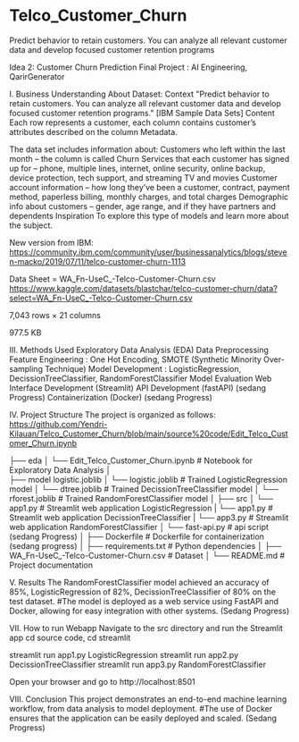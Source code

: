 # Telco_Customer_Churn
Predict behavior to retain customers. You can analyze all relevant customer data and develop focused customer retention programs

Idea 2: Customer Churn Prediction
Final Project : AI Engineering, QarirGenerator

I. Business Understanding
About Dataset:
Context "Predict behavior to retain customers. You can analyze all relevant customer data and develop focused customer retention programs." [IBM Sample Data Sets]
Content Each row represents a customer, each column contains customer’s attributes described on the column Metadata.

The data set includes information about:
Customers who left within the last month – the column is called Churn Services that each customer has signed up for – phone, multiple lines, internet, online security, online backup, device protection, tech support, and streaming TV and movies Customer account information – how long they’ve been a customer, contract, payment method, paperless billing, monthly charges, and total charges Demographic info about customers – gender, age range, and if they have partners and dependents Inspiration To explore this type of models and learn more about the subject.

New version from IBM: https://community.ibm.com/community/user/businessanalytics/blogs/steven-macko/2019/07/11/telco-customer-churn-1113

Data Sheet = WA_Fn-UseC_-Telco-Customer-Churn.csv
https://www.kaggle.com/datasets/blastchar/telco-customer-churn/data?select=WA_Fn-UseC_-Telco-Customer-Churn.csv

7,043 rows × 21 columns

977.5 KB

III. Methods Used
Exploratory Data Analysis (EDA)
Data Preprocessing
Feature Engineering : One Hot Encoding, SMOTE (Synthetic Minority Over-sampling Technique)
Model Development : LogisticRegression, DecissionTreeClassifier, RandomForestClassifier
Model Evaluation
Web Interface Development (Streamlit)
API Development (fastAPI) (sedang Progress)
Containerization (Docker) (sedang Progress)

IV. Project Structure
The project is organized as follows: https://github.com/Yendri-Kilauan/Telco_Customer_Churn/blob/main/source%20code/Edit_Telco_Customer_Churn.ipynb

├── eda
│   └── Edit_Telco_Customer_Churn.ipynb    # Notebook for Exploratory Data Analysis
│   
├── model logistic.joblib
│   └── logistic.joblib        # Trained LogisticRegression model
│   └── dtree.joblib           # Trained DecissionTreeClassifier model
│   └── rforest.joblib         # Trained RandomForestClassifier model
│ 
├── src
│   └── app1.py                 # Streamlit web application LogisticRegression
|   └── app1.py                 # Streamlit web application DecissionTreeClassifier
|   └── app3.py                 # Streamlit web application RandomForestClassifier
│   └── fast-api.py             # api script (sedang Progress)
│
├── Dockerfile                  # Dockerfile for containerization (sedang progress)
│
├── requirements.txt            # Python dependencies
│
├── WA_Fn-UseC_-Telco-Customer-Churn.csv    # Dataset
│
└── README.md                   # Project documentation

V. Results
The RandomForestClassifier model achieved an accuracy of 85%, LogisticRegression of 82%, DecissionTreeClassifier of 80% on the test dataset. 
#The model is deployed as a web service using FastAPI and Docker, allowing for easy integration with other systems. (Sedang Progress)

VII. How to run Webapp
Navigate to the src directory and run the Streamlit app
cd source code, cd streamlit

streamlit run app1.py LogisticRegression
streamlit run app2.py DecissionTreeClassifier
streamlit run app3.py RandomForestClassifier

Open your browser and go to http://localhost:8501

VIII. Conclusion
This project demonstrates an end-to-end machine learning workflow, from data analysis to model deployment. 
#The use of Docker ensures that the application can be easily deployed and scaled. (Sedang Progress)



